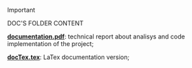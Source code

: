 > [!IMPORTANT]
>  DOC'S FOLDER CONTENT
> 
> **<ins>documentation.pdf<ins>**: technical report about analisys and code implementation of the project;
> 
> **<ins>docTex.tex<ins>**: LaTex documentation version;
